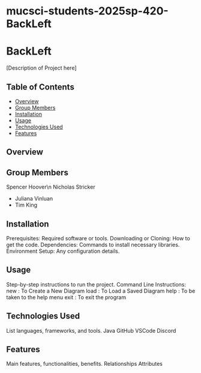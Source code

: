 # mucsci-students-2025sp-420-BackLeft

# BackLeft
[Description of Project here]

## Table of Contents
- [Overview](#overview)
- [Group Members](#group-members)
- [Installation](#installation)
- [Usage](#usage)
- [Technologies Used](#technologies-used)
- [Features](#features)


## Overview

## Group Members
Spencer Hoover\n
Nicholas Stricker
- Juliana Vinluan
- Tim King

## Installation
Prerequisites: Required software or tools.
Downloading or Cloning: How to get the code.
Dependencies: Commands to install necessary libraries.
Environment Setup: Any configuration details.

## Usage
Step-by-step instructions to run the project.
Command Line Instructions:
new : To Create a New Diagram
load : To Load a Saved Diagram
help : To be taken to the help menu
exit : To exit the program


## Technologies Used
List languages, frameworks, and tools.
Java
GitHub
VSCode
Discord

## Features
Main features, functionalities, benefits.
Relationships
Attributes